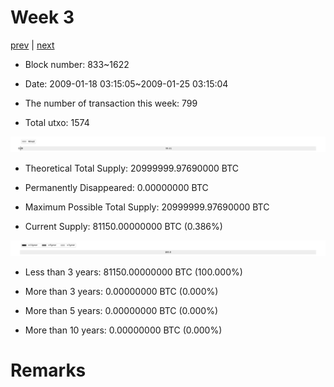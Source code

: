 # Week 3

[prev](week0002.md) | [next](week0004.md)

- Block number: 833~1622

- Date: 2009-01-18 03:15:05~2009-01-25 03:15:04

- The number of transaction this week: 799

- Total utxo: 1574

![](../images/mined_week0003.png)

- Theoretical Total Supply: 20999999.97690000 BTC

- Permanently Disappeared: 0.00000000 BTC

- Maximum Possible Total Supply: 20999999.97690000 BTC

- Current Supply: 81150.00000000 BTC (0.386%)

![](../images/year_week0003.png)


- Less than 3 years: 81150.00000000 BTC (100.000%)

- More than 3 years: 0.00000000 BTC (0.000%)

- More than 5 years: 0.00000000 BTC (0.000%)

- More than 10 years: 0.00000000 BTC (0.000%)

# Remarks

